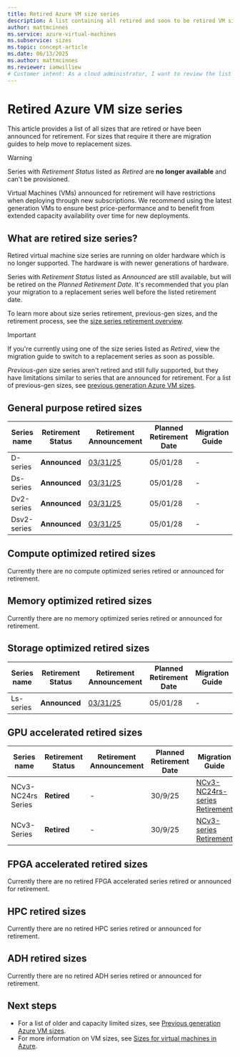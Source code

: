 ```yaml
---
title: Retired Azure VM size series 
description: A list containing all retired and soon to be retired VM size series and their replacement series.
author: mattmcinnes
ms.service: azure-virtual-machines
ms.subservice: sizes
ms.topic: concept-article
ms.date: 06/13/2025
ms.author: mattmcinnes
ms.reviewer: iamwilliew
# Customer intent: As a cloud administrator, I want to review the list of retired virtual machine size series and their migration guides, so that I can ensure my systems are updated and transition to supported VM sizes before any planned retirements.
---
```


# Retired Azure VM size series

This article provides a list of all sizes that are retired or have been announced for retirement. For sizes that require it there are migration guides to help move to replacement sizes.

> [!WARNING]
> Series with *Retirement Status* listed as *Retired* are **no longer available** and can't be provisioned.
> 
> Virtual Machines (VMs) announced for retirement will have restrictions when deploying through new subscriptions. We recommend using the latest generation VMs to ensure best price-performance and to benefit from extended capacity availability over time for new deployments.

## What are retired size series?
Retired virtual machine size series are running on older hardware which is no longer supported. The hardware is with newer generations of hardware.

Series with *Retirement Status* listed as *Announced* are still available, but will be retired on the *Planned Retirement Date*. It's recommended that you plan your migration to a replacement series well before the listed retirement date.

To learn more about size series retirement, previous-gen sizes, and the retirement process, see the [size series retirement overview](./retirement-overview.md).

> [!IMPORTANT] 
> If you're currently using one of the size series listed as *Retired*, view the migration guide to switch to a replacement series as soon as possible.

*Previous-gen* size series aren't retired and still fully supported, but they have limitations similar to series that are announced for retirement. For a list of previous-gen sizes, see [previous generation Azure VM sizes](../previous-gen-sizes-list.md).

## General purpose retired sizes

|Series name        | Retirement Status |Retirement Announcement                                            | Planned Retirement Date | Migration Guide |
|-------------------|-------------------|-------------------------------------------------------------------|-------------------------|-----------------|
| D-series          | **Announced**     | [03/31/25](https://azure.microsoft.com/updates?id=485569)         | 05/01/28                | -               |
| Ds-series         | **Announced**     | [03/31/25](https://azure.microsoft.com/updates?id=485569)         | 05/01/28                | -               |
| Dv2-series        | **Announced**     | [03/31/25](https://azure.microsoft.com/updates?id=485569)         | 05/01/28                | -               |
| Dsv2-series       | **Announced**     | [03/31/25](https://azure.microsoft.com/updates?id=485569)         | 05/01/28                | -               |

## Compute optimized retired sizes

Currently there are no compute optimized series retired or announced for retirement.

## Memory optimized retired sizes

Currently there are no memory optimized series retired or announced for retirement.

## Storage optimized retired sizes

|Series name        | Retirement Status |Retirement Announcement                                            | Planned Retirement Date | Migration Guide |
|-------------------|-------------------|-------------------------------------------------------------------|-------------------------|-----------------|
| Ls-series         | **Announced**     | [03/31/25](https://azure.microsoft.com/updates?id=485569)         | 05/01/28                | -               |

## GPU accelerated retired sizes

| Series name        | Retirement Status |Retirement Announcement      | Planned Retirement Date | Migration Guide |
|--------------------|-------------------|-----------------------------|-------------------------|-----------------|
| NCv3-NC24rs Series | **Retired**       | -                           | 30/9/25                 | [NCv3-NC24rs-series Retirement](../../ncv3-nc24rs-retirement.md) |
| NCv3-Series        | **Retired**       | -                           | 30/9/25                 | [NCv3-series Retirement](../../ncv3-retirement.md)     |

## FPGA accelerated retired sizes

Currently there are no retired FPGA accelerated series retired or announced for retirement.

## HPC retired sizes

Currently there are no retired HPC series retired or announced for retirement.


## ADH retired sizes

Currently there are no retired ADH series retired or announced for retirement.


## Next steps
- For a list of older and capacity limited sizes, see [Previous generation Azure VM sizes](../previous-gen-sizes-list.md).
- For more information on VM sizes, see [Sizes for virtual machines in Azure](../overview.md).
